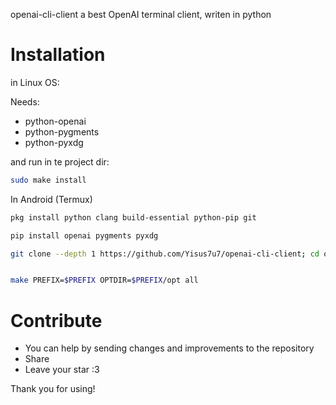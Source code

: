openai-cli-client a best OpenAI terminal client, writen in python

# Installation

in Linux OS:

Needs:

- python-openai
- python-pygments
- python-pyxdg

and run in te project dir:

```bash
sudo make install

```

In Android (Termux)

```bash
pkg install python clang build-essential python-pip git
```

```bash
pip install openai pygments pyxdg

```

```bash
git clone --depth 1 https://github.com/Yisus7u7/openai-cli-client; cd openai-cli-client

```

```bash

make PREFIX=$PREFIX OPTDIR=$PREFIX/opt all
```
# Contribute

- You can help by sending changes and improvements to the repository
- Share 
- Leave your star :3

Thank you for using!
